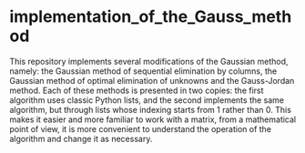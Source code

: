 # implementation_of_the_Gauss_method
This repository implements several modifications of the Gaussian method, namely: the Gaussian method of sequential elimination by columns, the Gaussian method of optimal elimination of unknowns and the Gauss-Jordan method. Each of these methods is presented in two copies: the first algorithm uses classic Python lists, and the second implements the same algorithm, but through lists whose indexing starts from 1 rather than 0. This makes it easier and more familiar to work with a matrix, from a mathematical point of view, it is more convenient to understand the operation of the algorithm and change it as necessary.
